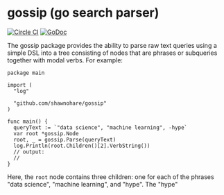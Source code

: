 # gossip (go search parser)
[![Circle CI](https://circleci.com/gh/shawnohare/gossip.svg?style=svg)](https://circleci.com/gh/shawnohare/wemdigo)
[![GoDoc](https://godoc.org/github.com/shawnohare/gossip?status.svg)](http://godoc.org/github.com/shawnohare/wemdigo)

The gossip package provides the ability to parse raw text queries using a
simple DSL into a tree consisting of nodes that are phrases or subqueries
together with modal verbs.  For example:
```
package main

import (
  "log"

  "github.com/shawnohare/gossip"
)

func main() {
  queryText := `"data science", "machine learning", -hype`
  var root *gossip.Node
  root, _ = gossip.Parse(queryText)
  log.Println(root.Children()[2].VerbString())
  // output:
  // 
}
```
Here, the `root` node contains three children: one for each of the phrases
"data science", "machine learning", and "hype". The "hype"
